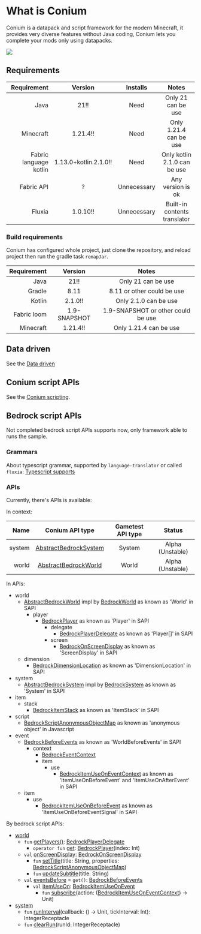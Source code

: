 # What is Conium

Conium is a datapack and script framework for the modern Minecraft, it provides very diverse features without Java coding,
Conium lets you complete your mods only using datapacks.

![](https://count.getloli.com/@@cao-awa.conium?name=%40cao-awa.conium&theme=rule34&padding=7&offset=0&align=top&scale=1&pixelated=1&darkmode=auto)

## Requirements

|            Requirement |        Version        |  Installs   |            Notes             |
|-----------------------:|:---------------------:|:-----------:|:----------------------------:|
|                   Java |         21!!          |    Need     |      Only 21 can be use      |
|              Minecraft |       1.21.4!!        |    Need     |    Only 1.21.4 can be use    |
| Fabric language kotlin | 1.13.0+kotlin.2.1.0!! |    Need     | Only kotlin 2.1.0 can be use |
|             Fabric API |           ?           | Unnecessary |      Any version is ok       |
|                 Fluxia |       1.0.10!!        | Unnecessary | Built-in contents translator |

### Build requirements

Conium has configured whole project, just clone the repository, and reload project then run the gradle task ```remapJar```.

| Requirement |   Version    |               Notes                |
|------------:|:------------:|:----------------------------------:|
|        Java |     21!!     |         Only 21 can be use         |
|      Gradle |     8.11     |     8.11 or other could be use     |
|      Kotlin |   2.1.0!!    |       Only 2.1.0 can be use        |
| Fabric loom | 1.9-SNAPSHOT | 1.9-SNAPSHOT or other could be use |
|   Minecraft |   1.21.4!!   |       Only 1.21.4 can be use       |

## Data driven

See the [Data driven](./document/data-driven/README.md)

## Conium script APIs

See the [Conium scripting](./document/script/kotlin/README.md).

## Bedrock script APIs

Not completed bedrock script APIs supports now, only framework able to runs the sample.

### Grammars

About typescript grammar, supported by ```language-translator``` or called ```fluxia```: [Typescript supports](https://github.com/cao-awa/language-translator/tree/main/doc/typescript)

### APIs

Currently, there's APIs is available:

In context:

|   Name |                                              Conium API type                                               | Gametest API type |      Status      |
|-------:|:----------------------------------------------------------------------------------------------------------:|:-----------------:|:----------------:|
| system | [AbstractBedrockSystem](./src/main/java/com/github/cao/awa/conium/bedrock/system/AbstractBedrockSystem.kt) |      System       | Alpha (Unstable) |
|  world |  [AbstractBedrockWorld](./src/main/java/com/github/cao/awa/conium/bedrock/world/AbstractBedrockWorld.kt)   |       World       | Alpha (Unstable) |

In APIs:

+ world
    + [AbstractBedrockWorld](./src/main/java/com/github/cao/awa/conium/bedrock/world/AbstractBedrockWorld.kt) impl by [BedrockWorld](./src/main/java/com/github/cao/awa/conium/bedrock/world/BedrockWorld.kt) as known as 'World' in SAPI
        + player
            + [BedrockPlayer](./src/main/java/com/github/cao/awa/conium/bedrock/world/player/BedrockPlayer.kt) as known as 'Player' in SAPI
                + delegate
                    + [BedrockPlayerDelegate](./src/main/java/com/github/cao/awa/conium/bedrock/world/player/delegate/BedrockPlayerDelegate.kt) as known as 'Player[]' in SAPI
                + screen
                    + [BedrockOnScreenDisplay](./src/main/java/com/github/cao/awa/conium/bedrock/world/player/screen/BedrockOnScreenDisplay.kt) as known as 'ScreenDisplay' in SAPI
    + dimension
        + [BedrockDimensionLocation](./src/main/java/com/github/cao/awa/conium/bedrock/world/dimension/BedrockDimensionLocation.kt) as known as 'DimensionLocation' in SAPI
+ system
    + [AbstractBedrockSystem](./src/main/java/com/github/cao/awa/conium/bedrock/system/AbstractBedrockSystem.kt) impl by [BedrockSystem](./src/main/java/com/github/cao/awa/conium/bedrock/system/BedrockSystem.kt) as known as 'System' in SAPI
+ item
    + stack
        + [BedrockItemStack](./src/main/java/com/github/cao/awa/conium/bedrock/item/stack/BedrockItemStack.kt) as known as 'ItemStack' in SAPI
+ script
    + [BedrockScriptAnonymousObjectMap](./src/main/java/com/github/cao/awa/conium/bedrock/item/stack/BedrockItemStack.kt) as known as 'anonymous object' in Javascript
+ event
    + [BedrockBeforeEvents](./src/main/java/com/github/cao/awa/conium/bedrock/event/BedrockBeforeEvents.kt) as known as 'WorldBeforeEvents' in SAPI
        + context
            + [BedrockEventContext](./src/main/java/com/github/cao/awa/conium/bedrock/event/context/BedrockEventContext.kt)
            + item
                + use
                    + [BedrockItemUseOnEventContext](./src/main/java/com/github/cao/awa/conium/bedrock/event/context/item/use/BedrockItemUseOnEventContext.kt) as known as 'ItemUseOnBeforeEvent' and 'ItemUseOnAfterEvent' in SAPI
    + item
        + use
            + [BedrockItemUseOnBeforeEvent](./src/main/java/com/github/cao/awa/conium/bedrock/event/item/use/BedrockItemUseOnBeforeEvent.kt) as known as 'ItemUseOnBeforeEventSignal' in SAPI

By bedrock script APIs:

+ [world](./src/main/java/com/github/cao/awa/conium/bedrock/world/AbstractBedrockWorld.kt)
    + ```fun``` [getPlayers()](./src/main/java/com/github/cao/awa/conium/bedrock/world/AbstractBedrockWorld.kt): [BedrockPlayerDelegate](./src/main/java/com/github/cao/awa/conium/bedrock/world/player/delegate/BedrockPlayerDelegate.kt)
        + ```operator fun``` [get](./src/main/java/com/github/cao/awa/conium/bedrock/world/player/delegate/BedrockPlayerDelegate.kt): [BedrockPlayer](./src/main/java/com/github/cao/awa/conium/bedrock/world/player/BedrockPlayer.kt)(index: Int)
    + ```val``` [onScreenDisplay](./src/main/java/com/github/cao/awa/conium/bedrock/world/player/delegate/BedrockPlayerDelegate.kt): [BedrockOnScreenDisplay](./src/main/java/com/github/cao/awa/conium/bedrock/world/player/screen/BedrockOnScreenDisplay.kt)
        + ```fun``` [setTitle](./src/main/java/com/github/cao/awa/conium/bedrock/world/player/screen/BedrockOnScreenDisplay.kt)(title: String, properties: [BedrockScriptAnonymousObjectMap](./src/main/java/com/github/cao/awa/conium/bedrock/script/BedrockScriptAnonymousObjectMap.kt))
        + ```fun``` [updateSubtitle](./src/main/java/com/github/cao/awa/conium/bedrock/world/player/screen/BedrockOnScreenDisplay.kt)(title: String)
    + ```val``` [eventsBefore](./src/main/java/com/github/cao/awa/conium/bedrock/world/AbstractBedrockWorld.kt) = ```get()```: [BedrockBeforeEvents](./src/main/java/com/github/cao/awa/conium/bedrock/event/BedrockBeforeEvents.kt)
        + ```val``` [itemUseOn](./src/main/java/com/github/cao/awa/conium/bedrock/event/BedrockBeforeEvents.kt): [BedrockItemUseOnEvent](./src/main/java/com/github/cao/awa/conium/bedrock/event/item/use/BedrockItemUseOnBeforeEvent.kt)
            + ```fun``` [subscribe](./src/main/java/com/github/cao/awa/conium/bedrock/event/item/use/BedrockItemUseOnBeforeEvent.kt)(action: ([BedrockItemUseOnEventContext](./src/main/java/com/github/cao/awa/conium/bedrock/event/context/item/use/BedrockItemUseOnEventContext.kt)) -> Unit)
+ [system](./src/main/java/com/github/cao/awa/conium/bedrock/system/AbstractBedrockSystem.kt)
    + ```fun``` [runInterval](./src/main/java/com/github/cao/awa/conium/bedrock/system/AbstractBedrockSystem.kt)(callback: () -> Unit, tickInterval: Int): IntegerReceptacle
    + ```fun``` [clearRun](./src/main/java/com/github/cao/awa/conium/bedrock/system/AbstractBedrockSystem.kt)(runId: IntegerReceptacle)
